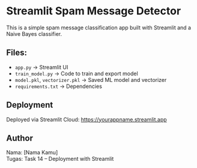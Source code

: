 
# Streamlit Spam Message Detector

This is a simple spam message classification app built with Streamlit and a Naive Bayes classifier.

## Files:
- `app.py` → Streamlit UI
- `train_model.py` → Code to train and export model
- `model.pkl`, `vectorizer.pkl` → Saved ML model and vectorizer
- `requirements.txt` → Dependencies

## Deployment
Deployed via Streamlit Cloud: https://yourappname.streamlit.app

## Author
Nama: [Nama Kamu]  
Tugas: Task 14 – Deployment with Streamlit
